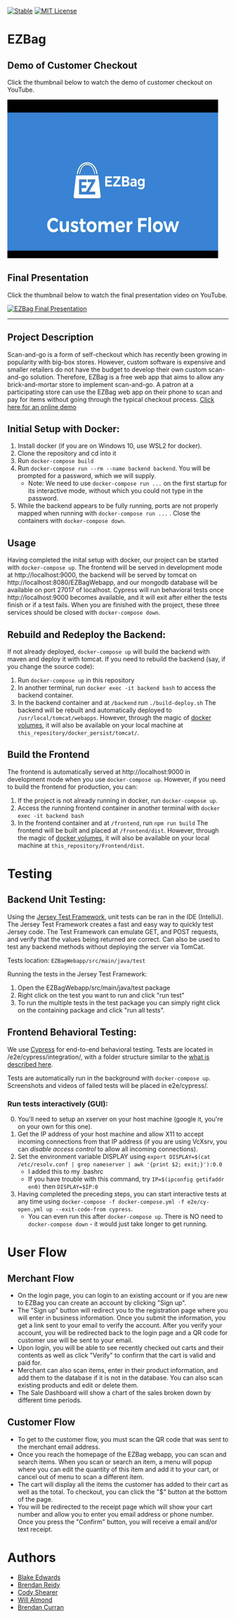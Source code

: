 [![Stable](https://img.shields.io/badge/status-stable-green.svg)](https://github.com/blakete/perdisco) [![MIT License](https://img.shields.io/badge/license-MIT-blue.svg)](https://opensource.org/licenses/MIT)

# EZBag

## Demo of Customer Checkout

Click the thumbnail below to watch the demo of customer checkout on YouTube.

<a href="https://youtu.be/MeghahEn6Ho?si=3H-ht-jx-xrI3D9s&t=305">
  <img src="readme/EZBag_Customer_Checkout_Flow_Thumbnail.png" alt="EZBag Customer Checkout" width="480" height="360">
</a>

## Final Presentation

Click the thumbnail below to watch the final presentation video on YouTube.

[![EZBag Final Presentation](https://img.youtube.com/vi/MeghahEn6Ho/hqdefault.jpg)](https://youtu.be/MeghahEn6Ho)

---

## Project Description

Scan-and-go is a form of self-checkout which has recently been growing in popularity with big-box stores. 
However, custom software is expensive and smaller retailers do not have the budget to develop their own custom scan-and-go solution.
Therefore, EZBag is a free web app that aims to allow any brick-and-mortar store to implement scan-and-go. 
A patron at a participating store can use the EZBag web app on their phone to scan and pay for items without going through the typical checkout process.
[Click here for an online demo](https://www.blakeedwards.me/EZBagWebapp/#/)

## Initial Setup with Docker:
1. Install docker (if you are on Windows 10, use WSL2 for docker).
2. Clone the repository and cd into it
4. Run `docker-compose build`
3. Run `docker-compose run --rm --name backend backend`. You will be prompted for a password, which we will supply.
    - Note: We need to use `docker-compose run ...` on the first startup for its interactive mode, without which you could not type in the password.
4. While the backend appears to be fully running, ports are not properly mapped when running with `docker-compose run ...` . Close the containers with `docker-compose down`.

## Usage
Having completed the inital setup with docker, our project can be started with `docker-compose up`. The frontend will be served in development mode at http://localhost:9000, the backend will be served by tomcat on http://localhost:8080/EZBagWebapp, and our mongodb database will be available on port 27017 of localhost. Cypress will run behavioral tests once http://localhost:9000 becomes available, and it will exit after either the tests finish or if a test fails. When you are finished with the project, these three services should be closed with `docker-compose down`. 

## Rebuild and Redeploy the Backend:
If not already deployed, `docker-compose up` will build the backend with maven and deploy it with tomcat. If you need to rebuild the backend (say, if you change the source code):
1. Run `docker-compose up` in this repository
2. In another terminal, run `docker exec -it backend bash` to access the backend container.
3. In the backend container and at `/backend` run `./build-deploy.sh`
The backend will be rebuilt and automatically deployed to `/usr/local/tomcat/webapps`. However, through the magic of [docker volumes](https://docs.docker.com/storage/volumes/), it will also be available on your local machine at `this_repository/docker_persist/tomcat/`. 

## Build the Frontend
The frontend is automatically served at http://localhost:9000 in development mode when you use `docker-compose up`. However, if you need to build the frontend for production, you can:
1. If the project is not already running in docker, run `docker-compose up`.
2. Access the running frontend container in another terminal with `docker exec -it backend bash`
3. In the frontend container and at `/frontend`, run `npm run build`
The frontend will be built and placed at `/frontend/dist`. However, through the magic of [docker volumes](https://docs.docker.com/storage/volumes/), it will also be available on your local machine at `this_repository/Frontend/dist`. 

# Testing
## Backend Unit Testing:
Using the [Jersey Test Framework](https://www.baeldung.com/jersey-test), unit tests can be ran in the IDE (IntelliJ). The Jersey Test Framework creates a fast and easy way to quickly test Jersey code. The Test Framework can emulate GET, and POST requests, and verify that the values being returned are correct. Can also be used to test any backend methods without deploying the server via TomCat.

Tests location: `EZBagWebapp/src/main/java/test`

Running the tests in the Jersey Test Framework:
1. Open the EZBagWebapp/src/main/java/test package 
2. Right click on the test you want to run and click "run test"
3. To run the multiple tests in the test package you can simply right click on the containing package and click "run all tests".

## Frontend Behavioral Testing:
We use [Cypress](https://www.cypress.io/) for end-to-end behavioral testing. Tests are located in /e2e/cypress/integration/, with a folder structure similar to the [what is described here](https://docs.cypress.io/guides/core-concepts/writing-and-organizing-tests.html#Folder-Structure).

Tests are automatically run in the background with `docker-compose up`. Screenshots and videos of failed tests will be placed in e2e/cypress/.

### Run tests interactively (GUI):
0. You'll need to setup an xserver on your host machine (google it, you're on your own for this one).
1. Get the IP address of your host machine and allow X11 to accept incoming connections from that IP address (if you are using VcXsrv, you can _disable access control_ to allow all incoming connections).
2. Set the environment variable DISPLAY using `export DISPLAY=$(cat /etc/resolv.conf | grep nameserver | awk '{print $2; exit;}'):0.0`
    - I added this to my .bashrc
    - If you have trouble with this command, try `IP=$(ipconfig getifaddr en0)` then `DISPLAY=$IP:0`
3. Having completed the preceding steps, you can start interactive tests at any time using `docker-compose -f docker-compose.yml -f e2e/cy-open.yml up --exit-code-from cypress`.
    - You can even run this after `docker-compose up`. There is NO need to `docker-compose down` - it would just take longer to get running.

# User Flow
## Merchant Flow
- On the login page, you can login to an existing account or if you are new to EZBag you can create an account by clicking "Sign up".
- The "Sign up" button will redirect you to the registration page where you will enter in business information. Once you submit the information, you get a link sent to your email to verify the account. After you verify your account, you will be redirected back to the login page and a QR code for customer use will be sent to your email.
- Upon login, you will be able to see recently checked out carts and their contents as well as click "Verify" to confirm that the cart is valid and paid for.
- Merchant can also scan items, enter in their product information, and add them to the database if it is not in the database. You can also scan existing products and edit or delete them.
- The Sale Dashboard will show a chart of the sales broken down by different time periods.

## Customer Flow
- To get to the customer flow, you must scan the QR code that was sent to the merchant email address.
- Once you reach the homepage of the EZBag webapp, you can scan and search items. When you scan or search an item, a menu will popup where you can edit the quantity of this item and add it to your cart, or cancel out of menu to scan a different item.
- The cart will display all the items the customer has added to their cart as well as the total. To checkout, you can click the "$" button at the bottom of the page.
- You will be redirected to the receipt page which will show your cart number and allow you to enter you email address or phone number. Once you press the "Confirm" button, you will receive a email and/or text receipt.

# Authors
- [Blake Edwards](mailto:blakete@email.sc.edu)
- [Brendan Reidy](mailto:bcreidy@email.sc.edu)
- [Cody Shearer](mailto:shearerc@email.sc.edu)
- [Will Almond](mailto:cwalmond@email.sc.edu)
- [Brendan Curran](mailto:bcurran@email.sc.edu)
